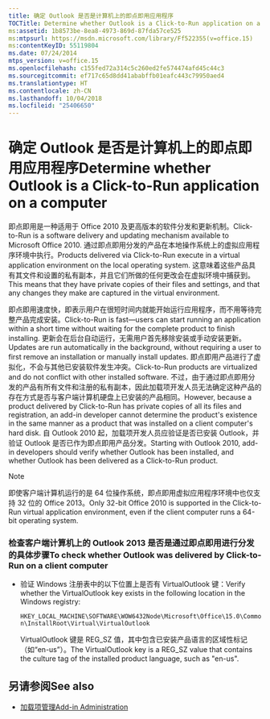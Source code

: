 ```yaml
---
title: 确定 Outlook 是否是计算机上的即点即用应用程序
TOCTitle: Determine whether Outlook is a Click-to-Run application on a computer
ms:assetid: 1b8573be-8ea8-4973-869d-87fda57ce525
ms:mtpsurl: https://msdn.microsoft.com/library/Ff522355(v=office.15)
ms:contentKeyID: 55119804
ms.date: 07/24/2014
mtps_version: v=office.15
ms.openlocfilehash: c155fed72a314c5c260ed2fe574474afd45c44c3
ms.sourcegitcommit: ef717c65d8dd41ababffb01eafc443c79950aed4
ms.translationtype: HT
ms.contentlocale: zh-CN
ms.lasthandoff: 10/04/2018
ms.locfileid: "25406650"
---
```

# <a name="determine-whether-outlook-is-a-click-to-run-application-on-a-computer"></a><span data-ttu-id="c85ef-102">确定 Outlook 是否是计算机上的即点即用应用程序</span><span class="sxs-lookup"><span data-stu-id="c85ef-102">Determine whether Outlook is a Click-to-Run application on a computer</span></span>

<span data-ttu-id="c85ef-103">即点即用是一种适用于 Office 2010 及更高版本的软件分发和更新机制。</span><span class="sxs-lookup"><span data-stu-id="c85ef-103">Click-to-Run is a software delivery and updating mechanism available to Microsoft Office 2010.</span></span> <span data-ttu-id="c85ef-104">通过即点即用分发的产品在本地操作系统上的虚拟应用程序环境中执行。</span><span class="sxs-lookup"><span data-stu-id="c85ef-104">Products delivered via Click-to-Run execute in a virtual application environment on the local operating system.</span></span> <span data-ttu-id="c85ef-105">这意味着这些产品具有其文件和设置的私有副本，并且它们所做的任何更改会在虚拟环境中捕获到。</span><span class="sxs-lookup"><span data-stu-id="c85ef-105">This means that they have private copies of their files and settings, and that any changes they make are captured in the virtual environment.</span></span>

<span data-ttu-id="c85ef-106">即点即用速度快，即表示用户在很短时间内就能开始运行应用程序，而不用等待完整产品完成安装。</span><span class="sxs-lookup"><span data-stu-id="c85ef-106">Click-to-Run is fast—users can start running an application within a short time without waiting for the complete product to finish installing.</span></span> <span data-ttu-id="c85ef-107">更新会在后台自动运行，无需用户首先移除安装或手动安装更新。</span><span class="sxs-lookup"><span data-stu-id="c85ef-107">Updates are run automatically in the background, without requiring a user to first remove an installation or manually install updates.</span></span> <span data-ttu-id="c85ef-108">即点即用产品进行了虚拟化，不会与其他已安装软件发生冲突。</span><span class="sxs-lookup"><span data-stu-id="c85ef-108">Click-to-Run products are virtualized and do not conflict with other installed software.</span></span> <span data-ttu-id="c85ef-109">不过，由于通过即点即用分发的产品有所有文件和注册的私有副本，因此加载项开发人员无法确定这种产品的存在方式是否与客户端计算机硬盘上已安装的产品相同。</span><span class="sxs-lookup"><span data-stu-id="c85ef-109">However, because a product delivered by Click-to-Run has private copies of all its files and registration, an add-in developer cannot determine the product's existence in the same manner as a product that was installed on a client computer's hard disk.</span></span> <span data-ttu-id="c85ef-110">自 Outlook 2010 起，加载项开发人员应验证是否已安装 Outlook，并验证 Outlook 是否已作为即点即用产品分发。</span><span class="sxs-lookup"><span data-stu-id="c85ef-110">Starting with Outlook 2010, add-in developers should verify whether Outlook has been installed, and whether Outlook has been delivered as a Click-to-Run product.</span></span>


> [!NOTE]
> <span data-ttu-id="c85ef-111">即使客户端计算机运行的是 64 位操作系统，即点即用虚拟应用程序环境中也仅支持 32 位的 Office 2013。</span><span class="sxs-lookup"><span data-stu-id="c85ef-111">Only 32-bit Office 2010 is supported in the Click-to-Run virtual application environment, even if the client computer runs a 64-bit operating system.</span></span>



### <a name="to-check-whether-outlook-2013-was-delivered-by-click-to-run-on-a-client-computer"></a><span data-ttu-id="c85ef-112">检查客户端计算机上的 Outlook 2013 是否是通过即点即用进行分发的具体步骤</span><span class="sxs-lookup"><span data-stu-id="c85ef-112">To check whether Outlook was delivered by Click-to-Run on a client computer</span></span>

- <span data-ttu-id="c85ef-113">验证 Windows 注册表中的以下位置上是否有 VirtualOutlook 键：</span><span class="sxs-lookup"><span data-stu-id="c85ef-113">Verify whether the VirtualOutlook key exists in the following location in the Windows registry:</span></span>
    
  `HKEY_LOCAL_MACHINE\SOFTWARE\WOW6432Node\Microsoft\Office\15.0\Common\InstallRoot\Virtual\VirtualOutlook`
    
  <span data-ttu-id="c85ef-114">VirtualOutlook 键是 REG\_SZ 值，其中包含已安装产品语言的区域性标记（如“en-us”）。</span><span class="sxs-lookup"><span data-stu-id="c85ef-114">The VirtualOutlook key is a REG_SZ value that contains the culture tag of the installed product language, such as "en-us".</span></span>

## <a name="see-also"></a><span data-ttu-id="c85ef-115">另请参阅</span><span class="sxs-lookup"><span data-stu-id="c85ef-115">See also</span></span>

- [<span data-ttu-id="c85ef-116">加载项管理</span><span class="sxs-lookup"><span data-stu-id="c85ef-116">Add-in Administration</span></span>](add-in-administration.md)


